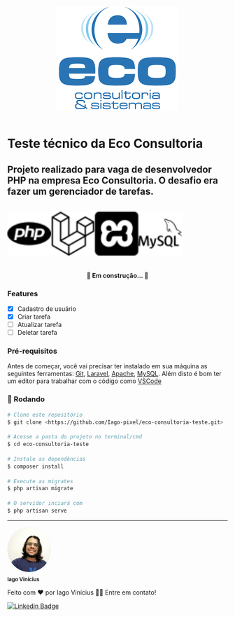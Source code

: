 <div align="center"><img src="./public/img/LogoEco.png"></div>

<br>

# Teste técnico da Eco Consultoria

## Projeto realizado para vaga de desenvolvedor PHP na empresa Eco Consultoria. O desafio era fazer um gerenciador de tarefas.

<br>

<div style="display: flex" align="center">
    <img src="./public/img/php.svg" width="100">
    <img src="./public/img/laravel.svg" width="100">
    <img src="./public/img/xampp.svg" width="100">
    <img src="./public/img/mysql.svg" width="100">
</div>

<br>

<h4 align="center"> 
	🚧   Em construção...  🚧
</h4>

### Features

-   [x] Cadastro de usuário
-   [x] Criar tarefa
-   [ ] Atualizar tarefa
-   [ ] Deletar tarefa

### Pré-requisitos

Antes de começar, você vai precisar ter instalado em sua máquina as seguintes ferramentas:
[Git](https://git-scm.com), [Laravel](https://laravel.com/docs/7.x/installation), [Apache](https://www.apachefriends.org/pt_br/index.html), [MySQL](https://www.apachefriends.org/pt_br/index.html).
Além disto é bom ter um editor para trabalhar com o código como [VSCode](https://code.visualstudio.com/)

### 🎲 Rodando

```bash
# Clone este repositório
$ git clone <https://github.com/Iago-pixel/eco-consultoria-teste.git>

# Acesse a pasta do projeto no terminal/cmd
$ cd eco-consultoria-teste

# Instale as dependências
$ composer install

# Execute as migrates
$ php artisan migrate

# O servidor inciará com
$ php artisan serve
```

---

 <img style="border-radius: 50%;" src="./public/img/perfil.jpeg" width="100px;" alt=""/>
 <br />
 <sub><b>Iago Vinícius</b></sub>

Feito com ❤️ por Iago Vinícius 👋🏽 Entre em contato!

[![Linkedin Badge](https://img.shields.io/badge/-Iago-blue?style=flat-square&logo=Linkedin&logoColor=white&link=https://www.linkedin.com/in/iago-vinicius-souza/)](https://www.linkedin.com/in/iago-vinicius-souza/)
